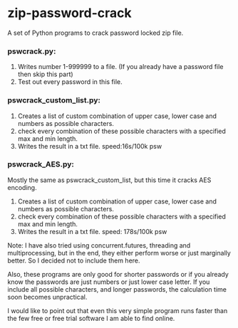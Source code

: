 # zip-password-crack
A set of Python programs to crack password locked zip file.

### pswcrack.py:
1. Writes number 1-999999 to a file. (If you already have a password file then skip this part)
2. Test out every password in this file.

### pswcrack_custom_list.py:
1. Creates a list of custom combination of upper case, lower case and numbers as possible characters.
2. check every combination of these possible characters with a specified max and min length.
3. Writes the result in a txt file.
speed:16s/100k psw

### pswcrack_AES.py:
Mostly the same as pswcrack_custom_list, but this time it cracks AES encoding.
1. Creates a list of custom combination of upper case, lower case and numbers as possible characters.
2. check every combination of these possible characters with a specified max and min length.
3. Writes the result in a txt file.
speed: 178s/100k psw

Note: I have also tried using concurrent.futures, threading and multiprocessing, but in the end, they either perform worse or just marginally better. So I decided not to include them here.

Also, these programs are only good for shorter passwords or if you already know the passwords are just numbers or just lower case letter. If you include all possible characters, and longer passwords, the calculation time soon becomes unpractical.

I would like to point out that even this very simple program runs faster than the few free or free trial software I am able to find online.
